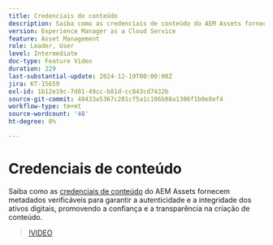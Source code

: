 ```yaml
---
title: Credenciais de conteúdo
description: Saiba como as credenciais de conteúdo do AEM Assets fornecem metadados verificáveis para garantir a autenticidade e a integridade dos ativos digitais.
version: Experience Manager as a Cloud Service
feature: Asset Management
role: Leader, User
level: Intermediate
doc-type: Feature Video
duration: 229
last-substantial-update: 2024-12-19T00:00:00Z
jira: KT-15659
exl-id: 1b12e19c-7d01-49cc-b81d-cc843cd7432b
source-git-commit: 48433a5367c281cf5a1c106b08a1306f1b0e8ef4
workflow-type: tm+mt
source-wordcount: '48'
ht-degree: 0%

---
```



# Credenciais de conteúdo

Saiba como as [credenciais de conteúdo](https://experienceleague.adobe.com/en/docs/experience-manager-cloud-service/content/assets/assets-view/content-credentials) do AEM Assets fornecem metadados verificáveis para garantir a autenticidade e a integridade dos ativos digitais, promovendo a confiança e a transparência na criação de conteúdo.

>[!VIDEO](https://video.tv.adobe.com/v/3441700/?learn=on&enablevpops)
